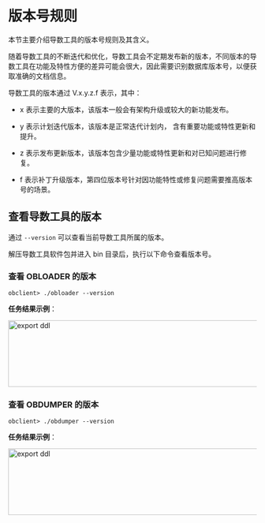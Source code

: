 # 版本号规则

本节主要介绍导数工具的版本号规则及其含义。

随着导数工具的不断迭代和优化，导数工具会不定期发布新的版本，不同版本的导数工具在功能及特性方便的差异可能会很大，因此需要识别数据库版本号，以便获取准确的文档信息。

导数工具的版本通过 V.x.y.z.f 表示，其中：

* x 表示主要的大版本，该版本一般会有架构升级或较大的新功能发布。

* y 表示计划迭代版本，该版本是正常迭代计划内， 含有重要功能或特性更新和提升。

* z 表示发布更新版本，该版本包含少量功能或特性更新和对已知问题进行修复。

* f 表示补丁升级版本，第四位版本号针对因功能特性或修复问题需要推高版本号的场景。

## 查看导数工具的版本

通过 `--version` 可以查看当前导数工具所属的版本。


解压导数工具软件包并进入 bin 目录后，执行以下命令查看版本号。

### 查看 OBLOADER 的版本

```shell
obclient> ./obloader --version
```

**任务结果示例**：

   <img src="https://obbusiness-private.oss-cn-shanghai.aliyuncs.com/doc/img/obloaderobdumper/400/obloader%20version.png" width = "560" height = "135" alt="export ddl" />

### 查看 OBDUMPER 的版本

```shell
obclient> ./obdumper --version
```

**任务结果示例**：

   <img src="https://obbusiness-private.oss-cn-shanghai.aliyuncs.com/doc/img/obloaderobdumper/400/obdumper%20version.png" width = "560" height = "135" alt="export ddl" />
